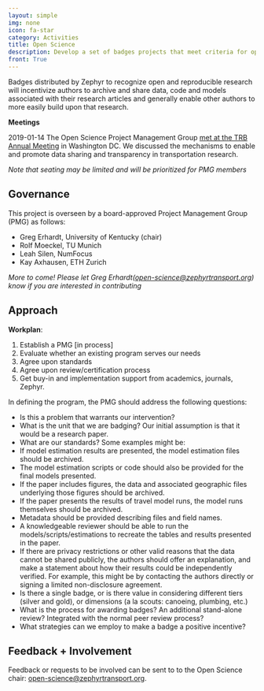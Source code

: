 ```yaml
---
layout: simple
img: none
icon: fa-star
category: Activities
title: Open Science
description: Develop a set of badges projects that meet criteria for openness and reproducibility.
front: True  
---
```


Badges distributed by Zephyr to recognize open and reproducible research will incentivize authors to archive and share data, code and models associated with their research articles and generally enable other authors to more easily build upon that research.  

**Meetings**

2019-01-14 The Open Science Project Management Group [met at the TRB Annual Meeting](/events/2019-jan-openscience-pmg) in Washington DC.  We discussed the mechanisms to enable and promote data sharing and transparency in transportation research.


*Note that seating may be limited and will be prioritized for PMG members*

## Governance

This project is overseen by a board-approved Project Management Group (PMG) as follows:
 - Greg Erhardt, University of Kentucky (chair)
 - Rolf Moeckel, TU Munich  
 - Leah Silen, NumFocus  
 - Kay Axhausen, ETH Zurich  
 
 *More to come! Please let Greg Erhardt([open-science@zephyrtransport.org](mailto:open-science@zephyrtransport.org)) know if you are interested in contributing* 
 


## Approach

**Workplan**:

1. Establish a PMG [in process]  
2. Evaluate whether an existing program serves our needs  
3. Agree upon standards  
4. Agree upon review/certification process  
5. Get buy-in and implementation support from academics, journals, Zephyr.

In defining the program, the PMG should address the following questions:
 - Is this a problem that warrants our intervention?  
 - What is the unit that we are badging?  Our initial assumption is that it would be a research paper.  
 - What are our standards?  Some examples might be:
  - If model estimation results are presented, the model estimation files should be archived.  
  - The model estimation scripts or code should also be provided for the final models presented.  
  - If the paper includes figures, the data and associated geographic files underlying those figures should be archived. 
  - If the paper presents the results of travel model runs, the model runs themselves should be archived.  
  - Metadata should be provided describing files and field names.  
  - A knowledgeable reviewer should be able to run the models/scripts/estimations to recreate the tables and results presented in the paper.  
  - If there are privacy restrictions or other valid reasons that the data cannot be shared publicly, the authors should offer an explanation, and make a statement about how their results could be independently verified.  For example, this might be by contacting the authors directly or signing a limited non-disclosure agreement.  
 - Is there a single badge, or is there value in considering different tiers (silver and gold), or dimensions (a la scouts: canoeing, plumbing, etc.)  
 - What is the process for awarding badges?  An additional stand-alone review?  Integrated with the normal peer review process?   
 - What strategies can we employ to make a badge a positive incentive?  

## Feedback + Involvement

Feedback or requests to be involved can be sent to to the Open Science chair: [open-science@zephyrtransport.org](mailto:open-science@zephyrtransport.org).
